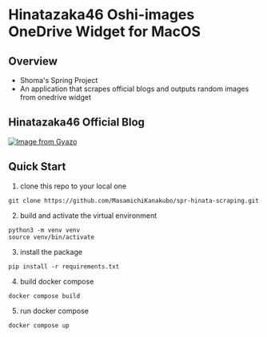 # Hinatazaka46 Oshi-images OneDrive Widget for MacOS
## Overview
- Shoma's Spring Project
- An application that scrapes official blogs and outputs random images from onedrive widget

## Hinatazaka46 Official Blog
[![Image from Gyazo](https://i.gyazo.com/27a4bdad6c8b3c6d666c0af257cb1fbe.jpg)](https://gyazo.com/27a4bdad6c8b3c6d666c0af257cb1fbe)

## Quick Start
1. clone this repo to your local one
```
git clone https://github.com/MasamichiKanakubo/spr-hinata-scraping.git
```

2. build and activate the virtual environment
```
python3 -m venv venv
source venv/bin/activate
```

3. install the package
```
pip install -r requirements.txt
```

4. build docker compose
```docker
docker compose build
```

5. run docker compose
```
docker compose up
```
